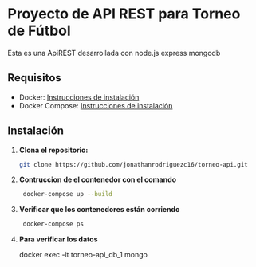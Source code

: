 # Proyecto de API REST para Torneo de Fútbol

Esta es una ApiREST desarrollada con node.js express mongodb

## Requisitos

- Docker: [Instrucciones de instalación](https://docs.docker.com/get-docker/)
- Docker Compose: [Instrucciones de instalación](https://docs.docker.com/compose/install/)

## Instalación

1. **Clona el repositorio:**

   ```bash
   git clone https://github.com/jonathanrodriguezc16/torneo-api.git
   
2. **Contruccion de el contenedor con el comando**

   ```bash
    docker-compose up --build
3. **Verificar que los contenedores están corriendo**

   ```bash
    docker-compose ps

4. **Para verificar los datos**

    docker exec -it torneo-api_db_1 mongo